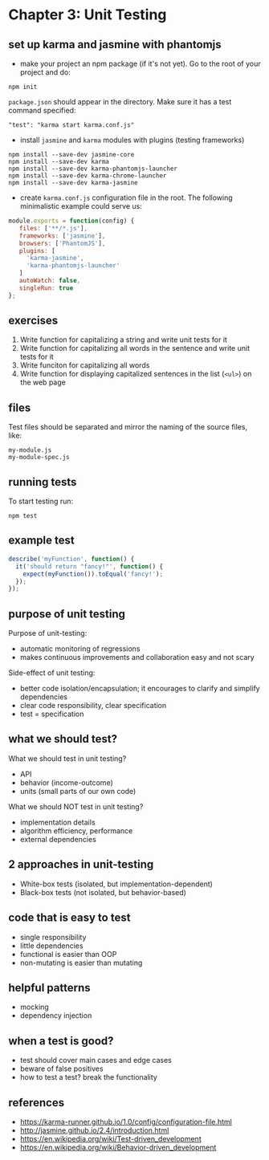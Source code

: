 # Chapter 3: Unit Testing

## set up karma and jasmine with phantomjs

* make your project an npm package (if it's not yet). Go to the root of your project and do:

```
npm init
```

`package.json` should appear in the directory. Make sure it has a test command specified:

`"test": "karma start karma.conf.js"`

* install `jasmine` and `karma` modules with plugins (testing frameworks)

```
npm install --save-dev jasmine-core
npm install --save-dev karma
npm install --save-dev karma-phantomjs-launcher
npm install --save-dev karma-chrome-launcher
npm install --save-dev karma-jasmine
```

* create `karma.conf.js` configuration file in the root. The following minimalistic example could serve us:

```javascript
module.exports = function(config) {
   files: ['**/*.js'],
   frameworks: ['jasmine'],
   browsers: ['PhantomJS'],
   plugins: [
     'karma-jasmine',
     'karma-phantomjs-launcher'
   ]
   autoWatch: false,
   singleRun: true
};
```

## exercises

1. Write function for capitalizing a string and write unit tests for it
2. Write function for capitalizing all words in the sentence and write unit tests for it
3. Write funciton for capitalizing all words 
4. Write function for displaying capitalized sentences in the list (`<ul>`) on the web page

## files

Test files should be separated and mirror the naming of the source files, like:
```
my-module.js
my-module-spec.js
```

## running tests

To start testing run:

```
npm test
```

## example test

```javascript
describe('myFunction', function() {
  it('should return "fancy!"', function() {
    expect(myFunction()).toEqual('fancy!');
  });
});

```

## purpose of unit testing

Purpose of unit-testing:
- automatic monitoring of regressions
- makes continuous improvements and collaboration easy and not scary

Side-effect of unit testing:
- better code isolation/encapsulation; it encourages to clarify and simplify dependencies
- clear code responsibility, clear specification
- test = specification 

## what we should test?

What we should test in unit testing?
- API
- behavior (income-outcome)
- units (small parts of our own code)

What we should NOT test in unit testing?
- implementation details
- algorithm efficiency, performance
- external dependencies

## 2 approaches in unit-testing

- White-box tests (isolated, but implementation-dependent)
- Black-box tests (not isolated, but behavior-based)

## code that is easy to test

- single responsibility
- little dependencies
- functional is easier than OOP
- non-mutating is easier than mutating

## helpful patterns
- mocking
- dependency injection

## when a test is good?
- test should cover main cases and edge cases
- beware of false positives
- how to test a test? break the functionality

## references

* https://karma-runner.github.io/1.0/config/configuration-file.html
* http://jasmine.github.io/2.4/introduction.html
* https://en.wikipedia.org/wiki/Test-driven_development
* https://en.wikipedia.org/wiki/Behavior-driven_development
